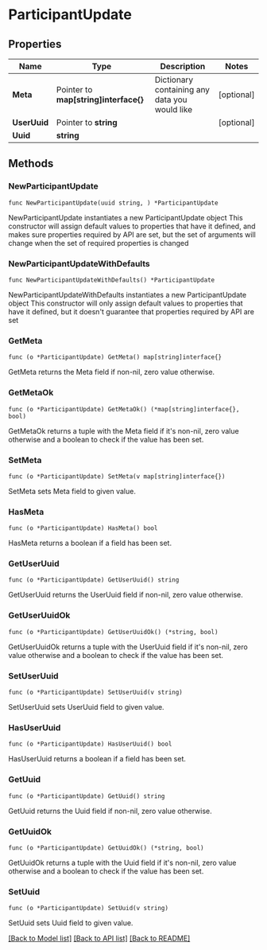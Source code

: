 # ParticipantUpdate

## Properties

Name | Type | Description | Notes
------------ | ------------- | ------------- | -------------
**Meta** | Pointer to **map[string]interface{}** | Dictionary containing any data you would like | [optional] 
**UserUuid** | Pointer to **string** |  | [optional] 
**Uuid** | **string** |  | 

## Methods

### NewParticipantUpdate

`func NewParticipantUpdate(uuid string, ) *ParticipantUpdate`

NewParticipantUpdate instantiates a new ParticipantUpdate object
This constructor will assign default values to properties that have it defined,
and makes sure properties required by API are set, but the set of arguments
will change when the set of required properties is changed

### NewParticipantUpdateWithDefaults

`func NewParticipantUpdateWithDefaults() *ParticipantUpdate`

NewParticipantUpdateWithDefaults instantiates a new ParticipantUpdate object
This constructor will only assign default values to properties that have it defined,
but it doesn't guarantee that properties required by API are set

### GetMeta

`func (o *ParticipantUpdate) GetMeta() map[string]interface{}`

GetMeta returns the Meta field if non-nil, zero value otherwise.

### GetMetaOk

`func (o *ParticipantUpdate) GetMetaOk() (*map[string]interface{}, bool)`

GetMetaOk returns a tuple with the Meta field if it's non-nil, zero value otherwise
and a boolean to check if the value has been set.

### SetMeta

`func (o *ParticipantUpdate) SetMeta(v map[string]interface{})`

SetMeta sets Meta field to given value.

### HasMeta

`func (o *ParticipantUpdate) HasMeta() bool`

HasMeta returns a boolean if a field has been set.

### GetUserUuid

`func (o *ParticipantUpdate) GetUserUuid() string`

GetUserUuid returns the UserUuid field if non-nil, zero value otherwise.

### GetUserUuidOk

`func (o *ParticipantUpdate) GetUserUuidOk() (*string, bool)`

GetUserUuidOk returns a tuple with the UserUuid field if it's non-nil, zero value otherwise
and a boolean to check if the value has been set.

### SetUserUuid

`func (o *ParticipantUpdate) SetUserUuid(v string)`

SetUserUuid sets UserUuid field to given value.

### HasUserUuid

`func (o *ParticipantUpdate) HasUserUuid() bool`

HasUserUuid returns a boolean if a field has been set.

### GetUuid

`func (o *ParticipantUpdate) GetUuid() string`

GetUuid returns the Uuid field if non-nil, zero value otherwise.

### GetUuidOk

`func (o *ParticipantUpdate) GetUuidOk() (*string, bool)`

GetUuidOk returns a tuple with the Uuid field if it's non-nil, zero value otherwise
and a boolean to check if the value has been set.

### SetUuid

`func (o *ParticipantUpdate) SetUuid(v string)`

SetUuid sets Uuid field to given value.



[[Back to Model list]](../README.md#documentation-for-models) [[Back to API list]](../README.md#documentation-for-api-endpoints) [[Back to README]](../README.md)


